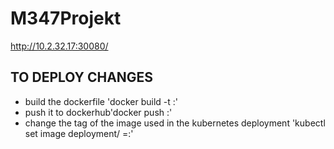 # M347Projekt

http://10.2.32.17:30080/

## TO DEPLOY CHANGES
- build the dockerfile 'docker build -t <image-nam>:<tag>'
- push it to dockerhub'docker push <image-name>:<tag>'
- change the tag of the image used in the kubernetes deployment 'kubectl set image deployment/<deplyoment> <container-name>=<image-name>:<tag>'
